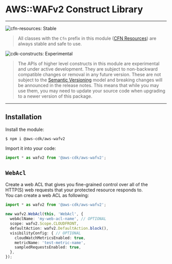# AWS::WAFv2 Construct Library
<!--BEGIN STABILITY BANNER-->

---

![cfn-resources: Stable](https://img.shields.io/badge/cfn--resources-stable-success.svg?style=for-the-badge)

> All classes with the `Cfn` prefix in this module ([CFN Resources]) are always stable and safe to use.
>
> [CFN Resources]: https://docs.aws.amazon.com/cdk/latest/guide/constructs.html#constructs_lib

![cdk-constructs: Experimental](https://img.shields.io/badge/cdk--constructs-experimental-important.svg?style=for-the-badge)

> The APIs of higher level constructs in this module are experimental and under active development.
> They are subject to non-backward compatible changes or removal in any future version. These are
> not subject to the [Semantic Versioning](https://semver.org/) model and breaking changes will be
> announced in the release notes. This means that while you may use them, you may need to update
> your source code when upgrading to a newer version of this package.

---

<!--END STABILITY BANNER-->

## Installation

Install the module:

```console
$ npm i @aws-cdk/aws-wafv2
```

Import it into your code:

```ts
import * as wafv2 from '@aws-cdk/aws-wafv2';
```

## `WebAcl`

Create a web ACL that gives you fine-grained control over all of the HTTP(S) web requests that your protected resource responds to.  
You can create a web ACL as following:

```ts
import * as wafv2 from '@aws-cdk/aws-wafv2';

new wafv2.WebAcl(this, 'WebAcl', {
  webAclName: 'my-web-acl-name', // OPTIONAL
  scope: wafv2.Scope.CLOUDFRONT,
  defaultAction: wafv2.DefaultAction.block(),
  visibilityConfig: { // OPTIONAL
    cloudWatchMetricsEnabled: true,
    metricName: 'test-metric-name',
    sampledRequestsEnabled: true,
  },
});
```
